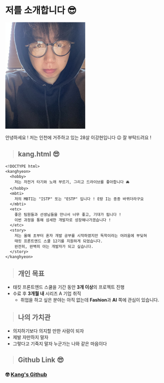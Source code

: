 # 저를 소개합니다 😎

<img src="../img/kang.jpeg" width="250" />

안녕하세요 ! 저는 인천에 거주하고 있는 28살 이강현입니다 😉 잘 부탁드려요 !

> ## kang.html 😎

    <!DOCTYPE html>
    <kanghyeon>
      <hobby>
        저는 자전거 타기와 노래 부르기, 그리고 드라이브를 좋아합니다 🚘
      </hobby>
      <mbti>
        저의 MBTI는 "ISTP" 또는 "ESTP" 입니다 ! E랑 I는 종종 바뀌더라구요
      </mbti>
      <etc>
        좋은 팀원들과 선생님들을 만나서 너무 좋고, 기대가 됩니다 !
        이번 과정을 통해 섬세한 개발자로 성장해나가겠습니다 !
      </etc>
      <story>
        저는 올해 초부터 혼자 개발 공부를 시작하였지만 독학이라는 어려움에 부딪혀
        태킷 프론트엔드 스쿨 12기를 지원하게 되었습니다.
        완전히, 완벽히 아는 개발자가 되고 싶습니다.
      </story>
    </kanghyeon>

> ## 개인 목표

- 태킷 프론트엔드 스쿨을 기간 동안 **3개 이상**의 프로젝트 진행
- 수료 후 **3개월 내** 시리즈 A 기업 취직
  - 취업을 하고 싶은 분야는 아직 없는데 **Fashion**과 **AI** 쪽에 관심이 있습니다.

> ## 나의 가치관

- 의지하기보다 의지할 만한 사람이 되자
- 제발 자만하지 말자
- 그렇다고 기죽지 말자 누군가는 나와 같은 마음이다

> ## Github Link 😎

### 🤓 [Kang's Github](https://github.com/llhyeon)

